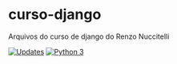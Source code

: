 # curso-django
Arquivos do curso de django do Renzo Nuccitelli

[![Updates](https://pyup.io/repos/github/brunoccalmeida/curso-django/shield.svg)](https://pyup.io/repos/github/brunoccalmeida/curso-django/)
[![Python 3](https://pyup.io/repos/github/brunoccalmeida/curso-django/python-3-shield.svg)](https://pyup.io/repos/github/brunoccalmeida/curso-django/)
